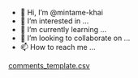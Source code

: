 - 👋 Hi, I’m @mintame-khai
- 👀 I’m interested in ...
- 🌱 I’m currently learning ...
- 💞️ I’m looking to collaborate on ...
- 📫 How to reach me ...

<!---
mintame-khai/mintame-khai is a ✨ special ✨ repository because its `README.md` (this file) appears on your GitHub profile.
You can click the Preview link to take a look at your changes.
--->


[comments_template.csv](https://github.com/mintame-khai/mintame-khai/files/10422142/comments_template.csv)

